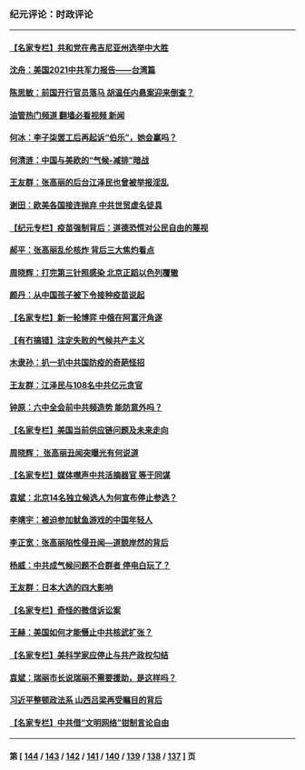 ### 纪元评论：时政评论
---
#### [【名家专栏】共和党在弗吉尼亚州选举中大胜](../../pages/nsc1025/n13355971.md?11060330) 
#### [沈舟：美国2021中共军力报告——台湾篇](../../pages/nsc1025/n13354575.md?11060330) 
#### [陈思敏：前国开行官员落马 胡温任内悬案迎来倒查？](../../pages/nsc1025/n13355636.md?11060330) 
#### [油管热门频道 翻墙必看视频 新闻](ok?11060330)
#### [何冰：李子柒罢工后再起诉“伯乐”，她会赢吗？](../../pages/nsc1025/n13354786.md?11060330) 
#### [何清涟：中国与美欧的“气候-减排”暗战](../../pages/nsc1025/n13354713.md?11060330) 
#### [王友群：张高丽的后台江泽民也曾被举报淫乱](../../pages/nsc1025/n13354086.md?11060330) 
#### [谢田：欧美各国接连抛弃 中共世贸虚名徒具](../../pages/nsc1025/n13354080.md?11060330) 
#### [【纪元专栏】疫苗强制背后：道德恐慌对公民自由的蔑视](../../pages/nsc1025/n13354106.md?11060330) 
#### [郝平：张高丽乱伦核炸 背后三大焦灼看点](../../pages/nsc1025/n13354059.md?11060330) 
#### [周晓辉：打完第三针照感染 北京正蹈以色列覆辙](../../pages/nsc1025/n13354033.md?11060330) 
#### [颜丹：从中国孩子被下令接种疫苗说起](../../pages/nsc1025/n13353978.md?11060330) 
#### [【名家专栏】新一轮博弈 中俄在阿富汗角逐](../../pages/nsc1025/n13353309.md?11060330) 
#### [【有冇搞错】注定失败的气候共产主义](../../pages/nsc1025/n13351534.md?11060330) 
#### [木隶孙：扒一扒中共国防疫的奇葩怪招](../../pages/nsc1025/n13352489.md?11060330) 
#### [王友群：江泽民与108名中共亿元贪官](../../pages/nsc1025/n13352358.md?11060330) 
#### [钟原：六中全会前中共频造势 能防意外吗？](../../pages/nsc1025/n13352023.md?11060330) 
#### [【名家专栏】美国当前供应链问题及未来走向](../../pages/nsc1025/n13350111.md?11060330) 
#### [周晓辉： 张高丽丑闻突曝光有何说道](../../pages/nsc1025/n13351161.md?11060330) 
#### [【名家专栏】媒体噤声中共活摘器官 等于同谋](../../pages/nsc1025/n13350726.md?11060330) 
#### [袁斌：北京14名独立候选人为何宣布停止参选？](../../pages/nsc1025/n13349774.md?11060330) 
#### [李靖宇：被迫参加鱿鱼游戏的中国年轻人](../../pages/nsc1025/n13349660.md?11060330) 
#### [李正宽：张高丽陷性侵丑闻—道貌岸然的背后](../../pages/nsc1025/n13349318.md?11060330) 
#### [杨威：中共成气候问题不合群者 停电白玩了？](../../pages/nsc1025/n13348414.md?11060330) 
#### [王友群：日本大选的四大影响](../../pages/nsc1025/n13348950.md?11060330) 
#### [【名家专栏】奇怪的微信诉讼案](../../pages/nsc1025/n13347820.md?11060330) 
#### [王赫：美国如何才能慑止中共核武扩张？](../../pages/nsc1025/n13348851.md?11060330) 
#### [【名家专栏】美科学家应停止与共产政权勾结](../../pages/nsc1025/n13347831.md?11060330) 
#### [袁斌：瑞丽市长说瑞丽不需要援助，是这样吗？](../../pages/nsc1025/n13347206.md?11060330) 
#### [习近平整顿政法系 山西吕梁再受瞩目的背后](../../pages/nsc1025/n13346552.md?11060330) 
#### [【名家专栏】中共借“文明网络”钳制言论自由](../../pages/nsc1025/n13345291.md?11060330) 

---
#### 第 [ [144](./144.md?11060330) / [143](./143.md?11060330) / [142](./142.md?11060330) / [141](./141.md?11060330) / [140](./140.md?11060330) / [139](./139.md?11060330) / [138](./138.md?11060330) / [137](./137.md?11060330) ] 页
